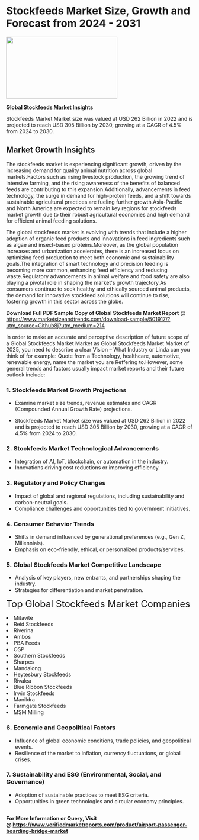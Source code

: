 <H1>Stockfeeds Market Size, Growth and Forecast from 2024 - 2031</H1><img class="aligncenter size-medium wp-image-584254" src="https://thirdeyenews.in/wp-content/uploads/2024/09/Global-Market-Research-300x168.jpeg" alt="" width="300" height="168" /><p><strong>Global&nbsp;<a href="https://www.marketsizeandtrends.com/download-sample/501917/?utm_source=Github8j?utm_medium=214">Stockfeeds Market</a> Insights</strong></p><p>Stockfeeds Market Market size was valued at USD 262 Billion in 2022 and is projected to reach USD 305 Billion by 2030, growing at a CAGR of 4.5% from 2024 to 2030.</p><p><h2>Market Growth Insights</h2> <p>The stockfeeds market is experiencing significant growth, driven by the increasing demand for quality animal nutrition across global markets.Factors such as rising livestock production, the growing trend of intensive farming, and the rising awareness of the benefits of balanced feeds are contributing to this expansion.Additionally, advancements in feed technology, the surge in demand for high-protein feeds, and a shift towards sustainable agricultural practices are fueling further growth.Asia-Pacific and North America are expected to remain key regions for stockfeeds market growth due to their robust agricultural economies and high demand for efficient animal feeding solutions.</p> <p>The global stockfeeds market is evolving with trends that include a higher adoption of organic feed products and innovations in feed ingredients such as algae and insect-based proteins.Moreover, as the global population increases and urbanization accelerates, there is an increased focus on optimizing feed production to meet both economic and sustainability goals.The integration of smart technology and precision feeding is becoming more common, enhancing feed efficiency and reducing waste.Regulatory advancements in animal welfare and food safety are also playing a pivotal role in shaping the market's growth trajectory.As consumers continue to seek healthy and ethically sourced animal products, the demand for innovative stockfeed solutions will continue to rise, fostering growth in this sector across the globe.</p> <p><span class=""><strong>Download Full PDF Sample Copy of Global Stockfeeds Market Report</strong> @ <a href="https://www.marketsizeandtrends.com/download-sample/501917/?utm_source=Github8j?utm_medium=214" target="_blank">https://www.marketsizeandtrends.com/download-sample/501917/?utm_source=Github8j?utm_medium=214</a></span></p><p>In order to make an accurate and perceptive description of future scope of a Global&nbsp;Stockfeeds Market Market as Global&nbsp;Stockfeeds Market Market of 2025, you need to describe a clear Vision &ndash; What Industry or Linda can you think of for example: Quote from a Technology, healthcare, automotive, renewable energy, name the market you are Reffering to.However, some general trends and factors usually impact market reports and their future outlook include:</p><h3>1.&nbsp;<strong>Stockfeeds Market Growth Projections</strong></h3><ul><li>Examine market size trends, revenue estimates and CAGR (Compounded Annual Growth Rate) projections.</li><li><p>Stockfeeds Market Market size was valued at USD 262 Billion in 2022 and is projected to reach USD 305 Billion by 2030, growing at a CAGR of 4.5% from 2024 to 2030.</p></li></ul><h3>2.&nbsp;<strong>Stockfeeds Market Technological Advancements</strong></h3><ul><li>Integration of AI, IoT, blockchain, or automation in the industry.</li><li>Innovations driving cost reductions or improving efficiency.</li></ul><h3>3.&nbsp;<strong>Regulatory and Policy Changes</strong></h3><ul><li>Impact of global and regional regulations, including sustainability and carbon-neutral goals.</li><li>Compliance challenges and opportunities tied to government initiatives.</li></ul><h3>4.&nbsp;<strong>Consumer Behavior Trends</strong></h3><ul><li>Shifts in demand influenced by generational preferences (e.g., Gen Z, Millennials).</li><li>Emphasis on eco-friendly, ethical, or personalized products/services.</li></ul><h3>5.&nbsp;<strong>Global Stockfeeds Market Competitive Landscape</strong></h3><ul><li>Analysis of key players, new entrants, and partnerships shaping the industry.</li><li>Strategies for differentiation and market penetration.</li></ul><p data-pm-slice="1 1 []"><span style="color: inherit; font-family: inherit; font-size: 25px;">Top Global Stockfeeds Market Companies</span></p><div class="" data-test-id=""><p><li>Mitavite</li><li> Reid Stockfeeds</li><li> Riverina</li><li> Ambos</li><li> PBA Feeds</li><li> OSP</li><li> Southern Stockfeeds</li><li> Sharpes</li><li> Mandalong</li><li> Heytesbury Stockfeeds</li><li> Rivalea</li><li> Blue Ribbon Stockfeeds</li><li> Irwin Stockfeeds</li><li> Manildra</li><li> Farmgate Stockfeeds</li><li> MSM Milling</li></p></div><h3>6.&nbsp;<strong>Economic and Geopolitical Factors</strong></h3><ul><li>Influence of global economic conditions, trade policies, and geopolitical events.</li><li>Resilience of the market to inflation, currency fluctuations, or global crises.</li></ul><h3>7.&nbsp;<strong>Sustainability and ESG (Environmental, Social, and Governance)</strong></h3><ul><li>Adoption of sustainable practices to meet ESG criteria.</li><li>Opportunities in green technologies and circular economy principles.</li></ul><h2><strong style="font-size: 14px;">For More Information or Query, Visit @&nbsp;</strong><a style="background-color: #ffffff; font-size: 14px;" href="https://www.marketsizeandtrends.com/report/stockfeeds-market/" target="_blank">https://www.verifiedmarketreports.com/product/airport-passenger-boarding-bridge-market</a></h2>